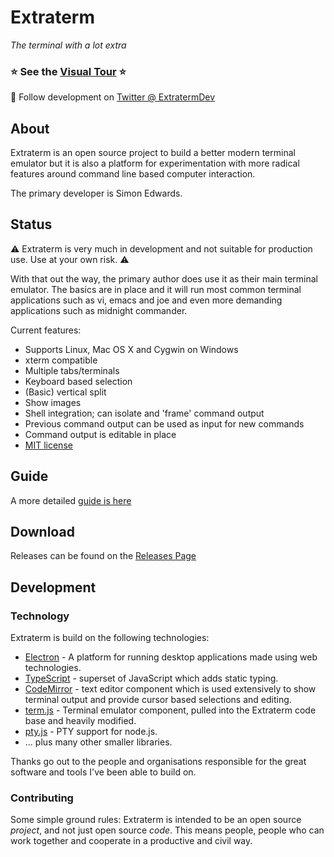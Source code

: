 
Extraterm
=========
*The terminal with a lot extra*

### :star: **See the [Visual Tour](docs/tour.md)** :star:

:loudspeaker: Follow development on [Twitter @ ExtratermDev](https://twitter.com/ExtratermDev)


About
-----
Extraterm is an open source project to build a better modern terminal emulator but it is also a platform for experimentation with more radical features around command line based computer interaction.

The primary developer is Simon Edwards.


Status
------
:warning: Extraterm is very much in development and not suitable for production use. Use at your own risk. :warning:

With that out the way, the primary author does use it as their main terminal emulator. The basics are in place and it will run most common terminal applications such as vi, emacs and joe and even more demanding applications such as midnight commander. 

Current features:

* Supports Linux, Mac OS X and Cygwin on Windows
* xterm compatible
* Multiple tabs/terminals
* Keyboard based selection
* (Basic) vertical split
* Show images
* Shell integration; can isolate and 'frame' command output
* Previous command output can be used as input for new commands
* Command output is editable in place
* [MIT license](LICENSE.txt)


Guide
-----
A more detailed [guide is here](docs/guide.md)


Download
--------
Releases can be found on the [Releases Page](https://github.com/sedwards2009/extraterm/releases)


Development
-----------
### Technology ###

Extraterm is build on the following technologies:

* [Electron](http://electron.atom.io/) - A platform for running desktop applications made using web technologies.
* [TypeScript](http://www.typescriptlang.org) - superset of JavaScript which adds static typing.
* [CodeMirror](http://electron.atom.io/) - text editor component which is used extensively to show terminal output and provide cursor based selections and editing.
* [term.js](https://github.com/chjj/term.js) - Terminal emulator component, pulled into the Extraterm code base and heavily modified.
* [pty.js](https://github.com/chjj/pty.js) - PTY support for node.js.
* … plus many other smaller libraries.

Thanks go out to the people and organisations responsible for the great software and tools I've been able to build on.


### Contributing ###

Some simple ground rules: Extraterm is intended to be an open source *project*, and not just open source *code*. This means people, people who can work together and cooperate in a productive and civil way. 

